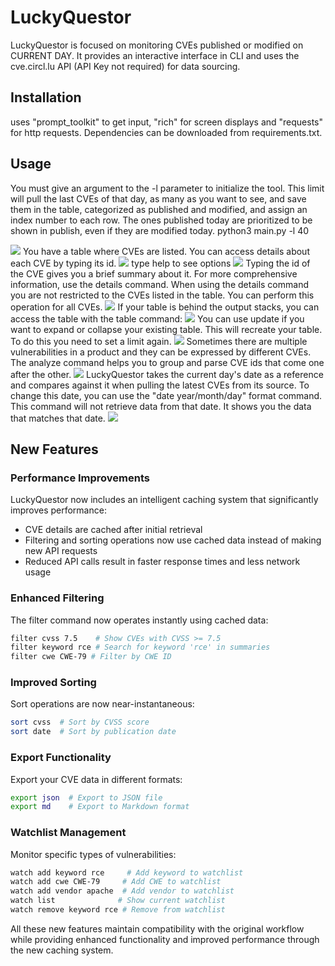 # LuckyQuestor
LuckyQuestor is focused on monitoring CVEs published or modified on CURRENT DAY. It provides an interactive interface in CLI and uses the cve.circl.lu API (API Key not required) for data sourcing. 

## Installation
uses "prompt_toolkit" to get input, "rich" for screen displays and "requests" for http requests. Dependencies can be downloaded from requirements.txt.

## Usage
You must give an argument to the -l parameter to initialize the tool. This limit will pull the last CVEs of that day, as many as you want to see, and save them in the table, categorized as published and modified, and assign an index number to each row. The ones published today are prioritized to be shown in publish, even if they are modified today.
      python3 main.py -l 40
      
<img src="img/1.png">
You have a table where CVEs are listed. You can access details about each CVE by typing its id.
<img src="img/2.png">
type help to see options
<img src="img/3.png">
Typing the id of the CVE gives you a brief summary about it. For more comprehensive information, use the details <CVE-ID> command.
When using the details command you are not restricted to the CVEs listed in the table. You can perform this operation for all CVEs.
<img src="img/4.png">
If your table is behind the output stacks, you can access the table with the table command:
<img src="img/5.png">
You can use update if you want to expand or collapse your existing table. This will recreate your table. To do this you need to set a limit again.
<img src="img/6.png">
Sometimes there are multiple vulnerabilities in a product and they can be expressed by different CVEs. The analyze command helps you to group and parse CVE ids that come one after the other.
<img src="img/7.png">
LuckyQuestor takes the current day's date as a reference and compares against it when pulling the latest CVEs from its source. To change this date, you can use the "date year/month/day" format command. This command will not retrieve data from that date. It shows you the data that matches that date.
<img src="img/8.png">

## New Features

### Performance Improvements
LuckyQuestor now includes an intelligent caching system that significantly improves performance:
- CVE details are cached after initial retrieval
- Filtering and sorting operations now use cached data instead of making new API requests
- Reduced API calls result in faster response times and less network usage

### Enhanced Filtering
The filter command now operates instantly using cached data:
```bash
filter cvss 7.5    # Show CVEs with CVSS >= 7.5
filter keyword rce # Search for keyword 'rce' in summaries
filter cwe CWE-79 # Filter by CWE ID
```

### Improved Sorting
Sort operations are now near-instantaneous:
```bash
sort cvss  # Sort by CVSS score
sort date  # Sort by publication date
```

### Export Functionality
Export your CVE data in different formats:
```bash
export json  # Export to JSON file
export md    # Export to Markdown format
```

### Watchlist Management
Monitor specific types of vulnerabilities:
```bash
watch add keyword rce     # Add keyword to watchlist
watch add cwe CWE-79     # Add CWE to watchlist
watch add vendor apache  # Add vendor to watchlist
watch list              # Show current watchlist
watch remove keyword rce # Remove from watchlist
```

All these new features maintain compatibility with the original workflow while providing enhanced functionality and improved performance through the new caching system.
```

